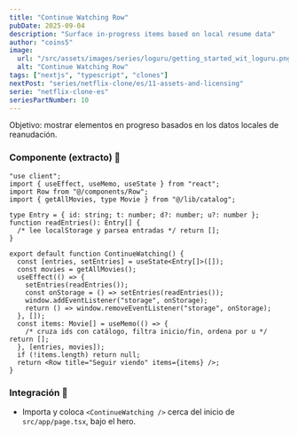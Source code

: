 ```yaml
---
title: "Continue Watching Row"
pubDate: 2025-09-04
description: "Surface in‑progress items based on local resume data"
author: "coins5"
image:
  url: "/src/assets/images/series/loguru/getting_started_wit_loguru.png"
  alt: "Continue Watching Row"
tags: ["nextjs", "typescript", "clones"]
nextPost: "series/netflix-clone/es/11-assets-and-licensing"
serie: "netflix-clone-es"
seriesPartNumber: 10
---
```


Objetivo: mostrar elementos en progreso basados en los datos locales de reanudación.

### Componente (extracto) 🧩

```tsx
"use client";
import { useEffect, useMemo, useState } from "react";
import Row from "@/components/Row";
import { getAllMovies, type Movie } from "@/lib/catalog";

type Entry = { id: string; t: number; d?: number; u?: number };
function readEntries(): Entry[] {
  /* lee localStorage y parsea entradas */ return [];
}

export default function ContinueWatching() {
  const [entries, setEntries] = useState<Entry[]>([]);
  const movies = getAllMovies();
  useEffect(() => {
    setEntries(readEntries());
    const onStorage = () => setEntries(readEntries());
    window.addEventListener("storage", onStorage);
    return () => window.removeEventListener("storage", onStorage);
  }, []);
  const items: Movie[] = useMemo(() => {
    /* cruza ids con catálogo, filtra inicio/fin, ordena por u */ return [];
  }, [entries, movies]);
  if (!items.length) return null;
  return <Row title="Seguir viendo" items={items} />;
}
```

### Integración 🔗

- Importa y coloca `<ContinueWatching />` cerca del inicio de `src/app/page.tsx`, bajo el hero.
